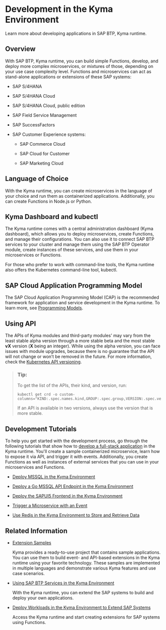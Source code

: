<!-- loio606ec610ee4746c09d5d2bef5a85a124 -->

# Development in the Kyma Environment

Learn more about developing applications in SAP BTP, Kyma runtime.



<a name="loio606ec610ee4746c09d5d2bef5a85a124__section_ygx_pgb_g4b"/>

## Overview

With SAP BTP, Kyma runtime, you can build simple Functions, develop, and deploy more complex microservices, or mixtures of those, depending on your use case complexity level. Functions and microservices can act as stand-alone applications or extensions of these SAP systems:

-   SAP S/4HANA

-   SAP S/4HANA Cloud

-   SAP S/4HANA Cloud, public edition

-   SAP Field Service Management

-   SAP SuccessFactors

-   SAP Customer Experience systems:

    -   SAP Commerce Cloud

    -   SAP Cloud for Customer

    -   SAP Marketing Cloud





<a name="loio606ec610ee4746c09d5d2bef5a85a124__section_och_bhb_g4b"/>

## Language of Choice

With the Kyma runtime, you can create microservices in the language of your choice and run them as containerized applications. Additionally, you can create Functions in Node.js or Python.



<a name="loio606ec610ee4746c09d5d2bef5a85a124__section_q5j_fhb_g4b"/>

## Kyma Dashboard and kubectl

The Kyma runtime comes with a central administration dashboard \(Kyma dashboard\), which allows you to deploy microservices, create Functions, and manage their configurations. You can also use it to connect SAP BTP services to your cluster and manage them using the SAP BTP Operator module, create instances of these services, and use them in your microservices or Functions.

For those who prefer to work with command-line tools, the Kyma runtime also offers the Kubernetes command-line tool, kubectl.



<a name="loio606ec610ee4746c09d5d2bef5a85a124__section_nhd_xcy_bzb"/>

## SAP Cloud Application Programming Model

The SAP Cloud Application Programming Model \(CAP\) is the recommended framework for application and service development in the Kyma runtime. To learn more, see [Programming Models](../10-concepts/programming-models-042061d.md).



<a name="loio606ec610ee4746c09d5d2bef5a85a124__section_zm5_4pl_qxb"/>

## Using API

The APIs of Kyma modules and third-party modules' may vary from the least stable alpha version through a more stable beta and the most stable **vX** version \(**X** being an integer\). While using the alpha version, you can face issues with module upgrades, because there is no guarantee that the API will not change or won’t be removed in the future. For more information, check the [Kubernetes API versioning](https://kubernetes.io/docs/reference/using-api/#api-versioning).

> ### Tip:  
> To get the list of the APIs, their kind, and version, run:
> 
> ```
> kubectl get crd -o custom-columns="KIND:.spec.names.kind,GROUP:.spec.group,VERSION:.spec.versions[*].name"
> ```
> 
> If an API is available in two versions, always use the version that is more stable.



<a name="loio606ec610ee4746c09d5d2bef5a85a124__section_bwt_jhb_g4b"/>

## Development Tutorials

To help you get started with the development process, go through the following tutorials that show how to [develop a full-stack application](https://developers.sap.com/mission.cp-kyma-full-stack.html) in the Kyma runtime. You'll create a sample containerized microservice, learn how to expose it via API, and trigger it with events. Additionally, you create Functions as well as instances of external services that you can use in your microservices and Functions.

-   [Deploy MSSQL in the Kyma Environment](https://developers.sap.com/tutorials/cp-kyma-mssql-deployment.html)

-   [Deploy a Go MSSQL API Endpoint in the Kyma Environment](https://developers.sap.com/tutorials/cp-kyma-api-mssql-golang.html)

-   [Deploy the SAPUI5 Frontend in the Kyma Environment](https://developers.sap.com/tutorials/cp-kyma-frontend-ui5-mssql.html)

-   [Trigger a Microservice with an Event](https://developers.sap.com/tutorials/cp-kyma-microservice-trigger.html)

-   [Use Redis in the Kyma Environment to Store and Retrieve Data](https://developers.sap.com/tutorials/cp-kyma-redis-function.html)




<a name="loio606ec610ee4746c09d5d2bef5a85a124__section_rxn_1jb_g4b"/>

## Related Information

-   [Extension Samples](https://github.com/SAP-samples/kyma-runtime-extension-samples)

    Kyma provides a ready-to-use project that contains sample applications. You can use them to build event- and API-based extensions in the Kyma runtime using your favorite technology. These samples are implemented in multiple languages and demonstrate various Kyma features and use case scenarios.

-   [Using SAP BTP Services in the Kyma Environment](using-sap-btp-services-in-the-kyma-environment-ea4dd81.md)

    With the Kyma runtime, you can extend the SAP systems to build and deploy your own applications.

-   [Deploy Workloads in the Kyma Environment to Extend SAP Systems](deploy-workloads-in-the-kyma-environment-to-extend-sap-systems-fe4ba5b.md)

    Access the Kyma runtime and start creating extensions for SAP systems using Functions.



